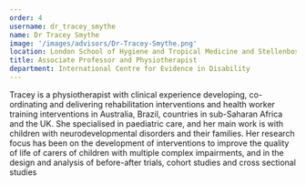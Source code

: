 ```yaml
---
order: 4
username: dr_tracey_smythe
name: Dr Tracey Smythe
image: '/images/advisors/Dr-Tracey-Smythe.png'
location: London School of Hygiene and Tropical Medicine and Stellenbosch University
title: Associate Professor and Physiotherapist
department: International Centre for Evidence in Disability
---
```


Tracey is a physiotherapist with clinical experience developing, co-ordinating and delivering rehabilitation interventions and health worker training interventions in Australia, Brazil, countries in sub-Saharan Africa and the UK. She specialised in paediatric care, and her main work is with children with neurodevelopmental disorders and their families. Her research focus has been on the development of interventions to improve the quality of life of carers of children with multiple complex impairments, and in the design and analysis of before-after trials, cohort studies and cross sectional studies
